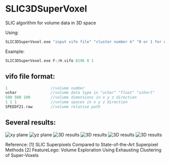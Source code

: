 # SLIC3DSuperVoxel
SLIC algorithm for volume data in 3D space


Using:
```c
SLIC3DSuperVoxel.exe "input vifo file" "cluster number k" "0 or 1 for output label file" "0 or 1 for output boundary file"
```

Example:
```c
SLIC3DSuperVoxel.exe F:/H.vifo 8196 0 1
```

vifo file format:
-----------------------------------------------------
```cpp
1                   //volume number
uchar               //volume data type in "uchar" "float" "ushort"
500 500 100         //volume dimensions in x y z direction
1 1 1               //volume spaces in x y z direction
SPEEDf21.raw        //volume relative path
```

Several results:
-----------------------------------------------------

![xy plane](https://github.com/XiangyangHe/SLIC3DSuperVoxel/blob/master/image/design%20sketch_xyplane.png)
![yz plane](https://github.com/XiangyangHe/SLIC3DSuperVoxel/blob/master/image/design%20sketch_yzplane.png)
![3D results](https://github.com/XiangyangHe/SLIC3DSuperVoxel/blob/master/image/design%20sketch_volumerendering.png)
![3D results](https://github.com/XiangyangHe/SLIC3DSuperVoxel/blob/master/image/design%20sketch_asteroid_tev.png)
![3D results](https://github.com/XiangyangHe/SLIC3DSuperVoxel/blob/master/image/design%20sketch_MANIX.png)
![3D results](https://github.com/XiangyangHe/SLIC3DSuperVoxel/blob/master/image/design%20sketch_tooth.png)


Reference:
[1] SLIC Superpixels Compared to State-of-the-Art Superpixel Methods
[2] FeatureLego: Volume Exploration Using Exhausting Clustering of Super-Voxels

